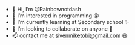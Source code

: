 - 👋 Hi, I’m @Rainbownotdash
- 👀 I’m interested in programming 😜
- 🌱 I’m currently learning at Secondary school ✨
- 💞️ I’m looking to collaborate on anyone 🎁
- 📫 contact me at sivenmiketobi@gmail.com 😆

<!---
Rainbownotdash/Rainbownotdash is a ✨ special ✨ repository because its `README.md` (this file) appears on your GitHub profile.
You can click the Preview link to take a look at your changes.
--->
